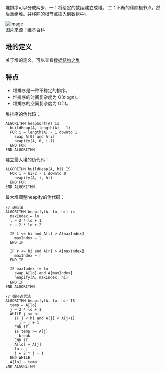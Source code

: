 堆排序可以分成两步，一：将给定的数组建立成堆。 二：不断的移除根节点，然后重组堆。并移除的根节点插入到数组中。   

![image](../../../images/Heap_sort.gif)  
图片来源：维基百科

## 堆的定义
关于堆的定义，可以查看[数据结构之堆](./2018-10-18__数据结构之堆.md)

## 特点
- 堆排序是一种不稳定的排序。
- 堆排序的时间复杂度为 O(<i>n</i>log<i>n</i>)。
- 堆排序的空间复杂度为 O(1)。   

堆排序的伪代码：
```
ALGORITHM heapSort(A) is
  buildHeap(A, length(A) - 1)
  FOR i ← length(A) - 1 downto 1
    swap A[0] and A[i]
    heapify(A, 0, i-1)
  END FOR
END ALGORITHM
```

建立最大堆的伪代码：
```
ALGORITHM buildHeap(A, hi) IS
  FOR i ← hi/2 - 1 downto 0
    heapify(A, i, hi)
  END FOR
END ALGORITHM
```

最大堆调整heapify的伪代码：
```
// 递归法
ALGORITHM heapify(A, lo, hi) is
  maxIndex ← lo
  l ← 2 * lo + 1
  r ← 2 * lo + 2

  IF l <= hi and A[l] > A[maxIndex]
    maxIndex ← l
  END IF

  IF r <= hi and A[r] > A[maxIndex]
    maxIndex ← r
  END IF

  IF maxIndex != lo
    swap A[lo] and A[maxIndex]
    heapify(A, maxIndex, hi)
  END IF
END ALGORITHM

// 循环迭代法
ALGORITHM heapify(A, lo, hi) IS
  temp ← A[lo]
  j ← 2 * lo + 1
  WHILE j <= hi
    IF j < hi and A[j] < A[j+1]
      j ← j + 1
    END IF
    IF temp >= A[j] 
      break
    END IF
    A[lo] = A[j]
    lo ← j
    j ← 2 * j + 1
  END WHILE
  A[lo] ← temp
END ALGORITHM
```